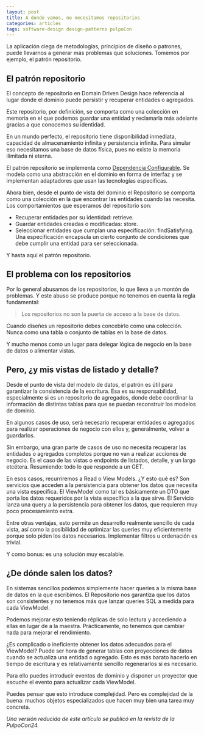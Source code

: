 ```yaml
---
layout: post
title: A donde vamos, no necesitamos repositorios
categories: articles
tags: software-design design-patterns pulpoCon
---
```


La aplicación ciega de metodologías, principios de diseño o patrones, puede llevarnos a generar más problemas que soluciones. Tomemos por ejemplo, el patrón repositorio.

## El patrón repositorio

El concepto de repositorio en Domain Driven Design hace referencia al lugar donde el dominio puede persistir y recuperar entidades o agregados.

Este repositorio, por definición, se comporta como una colección en memoria en el que podemos guardar una entidad y reclamarla más adelante gracias a que conocemos su identidad.

En un mundo perfecto, el repositorio tiene disponibilidad inmediata, capacidad de almacenamiento infinita y persistencia infinita. Para simular eso necesitamos una base de datos física, pues no existe la memoria ilimitada ni eterna.

El patrón repositorio se implementa como [Dependencia Configurable](/configurable_dependency/). Se modela como una abstracción en el dominio en forma de interfaz y se implementan adaptadores que usan las tecnologías específicas.

Ahora bien, desde el punto de vista del dominio el Repositorio se comporta como una colección en la que encontrar las entidades cuando las necesita. Los comportamientos que esperamos del repositorio son:

* Recuperar entidades por su identidad: retrieve.
* Guardar entidades creadas o modificadas: store.
* Seleccionar entidades que cumplan una especificación: findSatisfying. Una especificación encapsula un cierto conjunto de condiciones que debe cumplir una entidad para ser seleccionada.

Y hasta aquí el patrón repositorio.

## El problema con los repositorios

Por lo general abusamos de los repositorios, lo que lleva a un montón de problemas. Y este abuso se produce porque no tenemos en cuenta la regla fundamental:

> Los repositorios no son la puerta de acceso a la base de datos.

Cuando diseñes un repositorio debes concebirlo como una colección. Nunca como una tabla o conjunto de tablas en la base de datos.

Y mucho menos como un lugar para delegar lógica de negocio en la base de datos o alimentar vistas.

## Pero, ¿y mis vistas de listado y detalle?

Desde el punto de vista del modelo de datos, el patrón es útil para garantizar la consistencia de la escritura. Esa es su responsabilidad, especialmente si es un repositorio de agregados, donde debe coordinar la información de distintas tablas para que se puedan reconstruir los modelos de dominio.

En algunos casos de uso, será necesario recuperar entidades o agregados para realizar operaciones de negocio con ellos y, generalmente, volver a guardarlos.

Sin embargo, una gran parte de casos de uso no necesita recuperar las entidades o agregados completos porque no van a realizar acciones de negocio. Es el caso de las vistas o endpoints de listados, detalle, y un largo etcétera. Resumiendo: todo lo que responde a un GET.

En esos casos, recurriremos a Read o View Models. ¿Y esto qué es? Son servicios que acceden a la persistencia para obtener los datos que necesita una vista específica. El ViewModel como tal es básicamente un DTO que porta los datos requeridos por la vista específica a la que sirve. El Servicio lanza una query a la persistencia para obtener los datos, que requieren muy poco procesamiento extra.

Entre otras ventajas, esto permite un desarrollo realmente sencillo de cada vista, así como la posibilidad de optimizar las queries muy eficientemente porque solo piden los datos necesarios. Implementar filtros u ordenación es trivial.

Y como bonus: es una solución muy escalable.

## ¿De dónde salen los datos?

En sistemas sencillos podemos simplemente hacer queries a la misma base de datos en la que escribimos. El Repositorio nos garantiza que los datos son consistentes y no tenemos más que lanzar queries SQL a medida para cada ViewModel.

Podemos mejorar esto teniendo réplicas de solo lectura y accediendo a ellas en lugar de a la maestra. Prácticamente, no tenemos que cambiar nada para mejorar el rendimiento.

¿Es complicado o ineficiente obtener los datos adecuados para el ViewModel? Puede ser hora de generar tablas con proyecciones de datos cuando se actualiza una entidad o agregado. Esto es más barato hacerlo en tiempo de escritura y es relativamente sencillo regenerarlos si es necesario. 

Para ello puedes introducir eventos de dominio y disponer un proyector que escuche el evento para actualizar cada ViewModel.

Puedes pensar que esto introduce complejidad. Pero es complejidad de la buena: muchos objetos especializados que hacen muy bien una tarea muy concreta.

_Una versión reducida de este artículo se publicó en la revista de la PulpoCon24._
